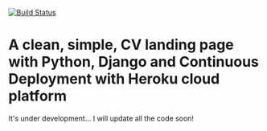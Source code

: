 [![Build Status](https://travis-ci.org/marfyl/django-cv-landing.svg?branch=master)](https://travis-ci.org/marfyl/django-cv-landing)


# A clean, simple, CV landing page with Python, Django and Continuous Deployment with Heroku cloud platform

It's under development... I will update all the code soon!
